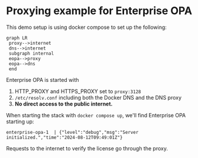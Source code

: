 # Proxying example for Enterprise OPA

This demo setup is using docker compose to set up the following:

```mermaid
graph LR
 proxy-->internet
 dns-->internet
 subgraph internal
 eopa-->proxy
 eopa-->dns
 end
```

Enterprise OPA is started with
1. HTTP_PROXY and HTTPS_PROXY set to `proxy:3128`
2. `/etc/resolv.conf` including both the Docker DNS and the DNS proxy
3. **No direct access to the public internet.**

When starting the stack with `docker compose up`, we'll find Enterprise OPA starting up:

```raw
enterprise-opa-1  | {"level":"debug","msg":"Server initialized.","time":"2024-08-12T09:49:01Z"}
```

Requests to the internet to verify the license go through the proxy.
